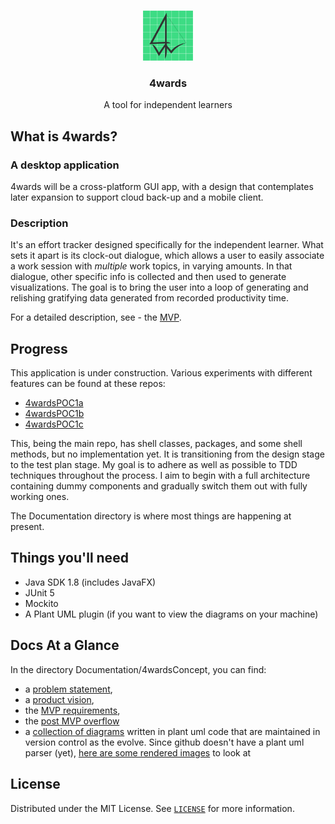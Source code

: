 <br />

<p align="center">
  <a href="https://github.com/tunepruner/4wards">
    <img src="Documentation/Images/4wardsICON.png" alt="Logo" width="80" height="80">
  </a>

  <h3 align="center">4wards</h3>

  <p align="center">
    A tool for independent learners
    <br />
  </p>
</p>

## What is 4wards?
### A desktop application
4wards will be a cross-platform GUI app, with a design that contemplates later expansion to support 
cloud back-up and a mobile client.
 
### Description
It's an effort tracker designed specifically for the independent learner. 
What sets it apart is its clock-out dialogue, which allows a user to 
easily associate a work session with <i>multiple</i> work topics, in varying 
amounts. In that dialogue, other specific info is collected and then used
to generate visualizations. The goal is to bring the user into a loop 
of generating and relishing gratifying data generated from recorded 
productivity time.

For a detailed description, see - the [MVP](Documentation/4wardsConcept/MVP.md).

## Progress

This application is under construction. Various experiments with 
different features can be found at these repos:
- [4wardsPOC1a](https://github.com/tunepruner/4wards_POC1.a_MultiList)
- [4wardsPOC1b](https://github.com/tunepruner/4wards_POC1.b_editor)
- [4wardsPOC1c](https://github.com/tunepruner/4wards_POC1.c_navigation)

This, being the main repo, has shell classes, packages, and some shell 
methods, but no implementation yet. 
It is transitioning from the design stage to the test plan stage. 
My goal is to adhere as well as possible to TDD techniques 
throughout the process. I aim to begin with a full architecture 
containing dummy components and gradually switch them out with fully working 
ones.

The Documentation directory is where most things are happening at present. 

## Things you'll need

- Java SDK 1.8 (includes JavaFX)
- JUnit 5
- Mockito
- A Plant UML plugin (if you want to view the diagrams on your machine)

## Docs At a Glance

In the directory Documentation/4wardsConcept, you can find:
- a [problem statement](Documentation/4wardsConcept/ProblemStatements.md),
- a [product vision](Documentation/4wardsConcept/ProductVision.md),
- the [MVP requirements](Documentation/4wardsConcept/MVP.md),
- the [post MVP overflow](Documentation/4wardsConcept/PostMvpOverflow.md)
- a [collection of diagrams](Documentation/PUML) written in plant uml code that are maintained in version control as the evolve. Since github doesn't have a plant uml parser (yet), [here are some rendered images](Documentation/PngExportsPuml/WithExplanation.md) to look at

## License

Distributed under the MIT License. See [`LICENSE`](LICENSE.txt) for more information.
